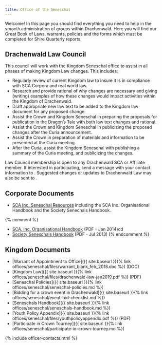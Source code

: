 ```yaml
---
title: Office of the Seneschal
---
```


Welcome! In this page you should find everything you need to help in the smooth administration of groups within Drachenwald. Here you will find our Great Book of Laws, warrants, policies and the forms which must be completed for Shire Quarterly reports.

## Drachenwald Law Council

This council will work with the Kingdom Seneschal office to assist in all phases of making Kingdom Law changes.  This includes:
* Regularly review of current Kingdom law to insure it is in compliance with SCA Corpora and real world law.
* Research and provide rational of why changes are necessary and giving (writing) examples of how these changes would impact activities within the Kingdom of Drachenwald.  
* Draft appropriate new law text to be added to the Kingdom law document for any proposed change.
* Assist the Crown and Kingdom Seneschal in preparing the proposals for publication in the Dragon’s Tale with both law text changes and rational.
* Assist the Crown and Kingdom Seneschal in publicizing the proposed changes after the Curia announcement.
* Assist the Crown in preparation of materials and information to be presented at the Curia meeting.
* After the Curia, assist the Kingdom Seneschal with publishing a summary of the Curia meeting, and publicizing the changes.


Law Council membership is open to any Drachenwald SCA or Affiliate member.  If interested in participating, send a message with your contact information to <script type="text/javascript">document.write(String.fromCharCode(108,97,119,64,100,114,97,99,104,101,110,119,97,108,100,46,115,99,97,46,111,114,103 ));</script>.  Suggested changes or updates to Drachenwald Law may also be sent to <script type="text/javascript">document.write(String.fromCharCode(108,97,119,64,100,114,97,99,104,101,110,119,97,108,100,46,115,99,97,46,111,114,103 ));</script>.

<a name="Corpora"></a>
## Corporate Documents

* [SCA Inc. Seneschal Resources](http://socsen.sca.org/kingdoms-and-seneschals/seneschal-resources/) including the SCA Inc. Organisational Handbook and the Society Senechals Handbook.

{% comment %}
* <a href="http://www.sca.org/docs/pdf/govdocs.pdf" title="Offsite Link - SCA.ORG">SCA, Inc. Organisational Handbook</a>&nbsp;(PDF - Jan 2014)cd
* <a href="http://www.sca.org/docs/pdf/KingdomSeneschalsHandbook.pdf" title="Offsite Link - SCA.ORG">Society Seneschals Handbook</a> (PDF - Jul 2013)
{% endcomment %}

<a name="DW"></a>
## Kingdom Documents

* [Warrant of Appointment to Office]({{ site.baseurl }}{% link offices/seneschal/files/warrant_blank_feb_2018.doc %}) (DOC)
* [Kingdom Law]({{ site.baseurl }}{% link offices/seneschal/files/drachenwald-law-jan2019.pdf %}) (PDF)
* [Seneschal Policies]({{ site.baseurl }}{% link offices/seneschal/seneschal-policies.md %})
* [Bidding for a crown event in Drachenwald]({{ site.baseurl }}{% link offices/seneschal/event-bid-checklist.md %})
* [Seneschals Handbook]({{ site.baseurl }}{% link offices/seneschal/seneschals-handbook.md %})
* [Youth Policy Appendix]({{ site.baseurl }}{% link offices/seneschal/files/youthpolicyappendix.pdf %}) (PDF)
* [Participate in Crown Tourney]({{ site.baseurl }}{% link offices/seneschal/participate-in-crown-tourney.md %})



{% include officer-contacts.html %}
